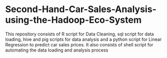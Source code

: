 # Second-Hand-Car-Sales-Analysis-using-the-Hadoop-Eco-System
This repository consists of R script for Data Cleaning, sql script for data loading, hive and pig scripts for data analysis and a python script for Linear Regression to predict car sales prices. It also consists of shell script for automating the data loading and analysis process
